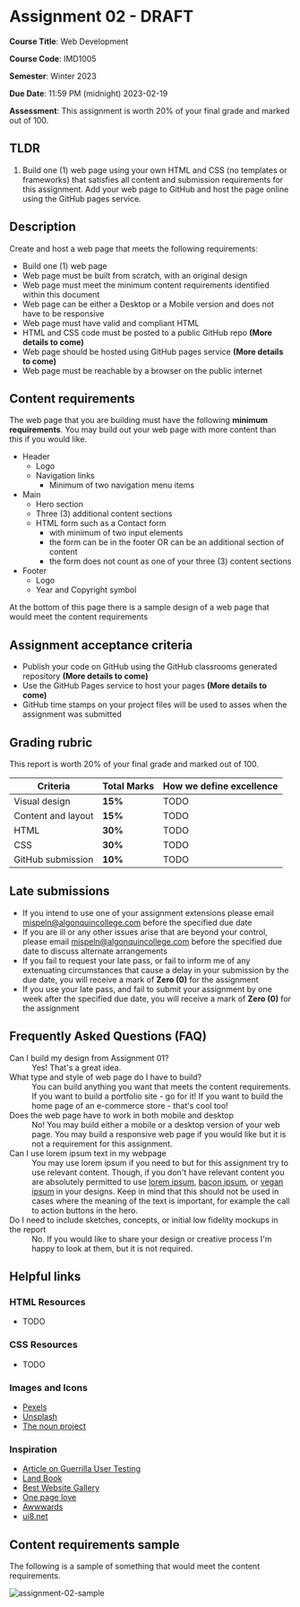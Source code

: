 # Assignment 02 - DRAFT

**Course Title**: Web Development

**Course Code**: IMD1005

**Semester**: Winter 2023

**Due Date**: 11:59 PM (midnight) 2023-02-19

**Assessment**: This assignment is worth 20% of your final grade and marked out of 100.

## TLDR

1. Build one (1) web page using your own HTML and CSS (no templates or frameworks) that satisfies all content and submission requirements for this assignment. Add your web page to GitHub and host the page online using the GitHub pages service.

## Description

Create and host a web page that meets the following requirements:

* Build one (1) web page
* Web page must be built from scratch, with an original design
* Web page must meet the minimum content requirements identified within this document 
* Web page can be either a Desktop or a Mobile version and does not have to be responsive
* Web page must have valid and compliant HTML
* HTML and CSS code must be posted to a public GitHub repo **(More details to come)**
* Web page should be hosted using GitHub pages service **(More details to come)**
* Web page must be reachable by a browser on the public internet

## Content requirements

The web page that you are building must have the following **minimum requirements**. You may build out your web page with more content than this if you would like.

* Header
  * Logo
  * Navigation links
    * Minimum of two navigation menu items
* Main
  * Hero section
  * Three (3) additional content sections
  * HTML form such as a Contact form
    * with minimum of two input elements
    * the form can be in the footer OR can be an additional section of content 
    * the form does not count as one of your three (3) content sections
* Footer
  * Logo
  * Year and Copyright symbol
  
At the bottom of this page there is a sample design of a web page that would meet the content requirements

## Assignment acceptance criteria 

* Publish your code on GitHub using the GitHub classrooms generated repository **(More details to come)**
* Use the GitHub Pages service to host your pages **(More details to come)**
* GitHub time stamps on your project files will be used to asses when the assignment was submitted


## Grading rubric

This report is worth 20% of your final grade and marked out of 100.

|Criteria|Total&nbsp;Marks|How we define excellence|
|----|----|----|
|Visual design|**15%**|TODO|
|Content and layout|**15%**|TODO|
|HTML|**30%**|TODO|
|CSS|**30%**|TODO|
|GitHub&nbsp;submission|**10%**|TODO|


## Late submissions

* If you intend to use one of your assignment extensions please email [mispeln@algonquincollege.com](mailto:mispeln@algonquincollege.com) before the specified due date
* If you are ill or any other issues arise that are beyond your control, please email [mispeln@algonquincollege.com](mailto:mispeln@algonquincollege.com) before the specified due date to discuss alternate arrangements
* If you fail to request your late pass, or fail to inform me of any extenuating circumstances that cause a delay in your submission by the due date, you will receive a mark of **Zero (0)** for the assignment 
* If you use your late pass, and fail to submit your assignment by one week after the specified due date, you will receive a mark of **Zero (0)** for the assignment

## Frequently Asked Questions (FAQ)

<dl>
  <dt>Can I build my design from Assignment 01?</dt>
  <dd>Yes! That's a great idea.</dd>
  
  <dt>What type and style of web page do I have to build?</dt>
  <dd>You can build anything you want that meets the content requirements. If you want to build a portfolio site - go for it! If you want to build the home page of an e-commerce store - that's cool too!</dd>
  
  <dt>Does the web page have to work in both mobile and desktop</dt>
  <dd>No! You may build either a mobile or a desktop version of your web page. You may build a responsive web page if you would like but it is not a requirement for this assignment.</dd>
 
  <dt>Can I use lorem ipsum text in my webpage</dt>
  <dd>You may use lorem ipsum if you need to but for this assignment try to use relevant content. Though, if you don't have relevant content you are absolutely permitted to use <a href="https://www.lipsum.com">lorem ipsum</a>, <a href="https://baconipsum.com">bacon ipsum</a>, or <a href="https://veganipsum.me">vegan ipsum</a> in your designs. Keep in mind that this should not be used in cases where the meaning of the text is important, for example the call to action buttons in the hero.</dd>

  <dt>Do I need to include sketches, concepts, or initial low fidelity mockups in the report</dt>
  <dd>No. If you would like to share your design or creative process I'm happy to look at them, but it is not required.</dd>
 
</dl>

## Helpful links

### HTML Resources

* TODO

### CSS Resources 

* TODO

### Images and Icons 

* [Pexels](https://www.pexels.com)
* [Unsplash](https://unsplash.com)
* [The noun project](https://thenounproject.com)

### Inspiration 

* [Article on Guerrilla User Testing](https://xd.adobe.com/ideas/process/user-testing/hallway-usability-test-guerrilla-testing/)
* [Land Book](https://land-book.com)
* [Best Website Gallery](https://bestwebsite.gallery/sites)
* [One page love](https://onepagelove.com)
* [Awwwards](https://www.awwwards.com/websites/)
* [ui8.net](https://www.ui8.net)

## Content requirements sample

The following is a sample of something that would meet the content requirements.

![assignment-02-sample](https://user-images.githubusercontent.com/9325038/216268800-6875bd5b-1be5-4fd8-8c9e-6c6312004454.png)


